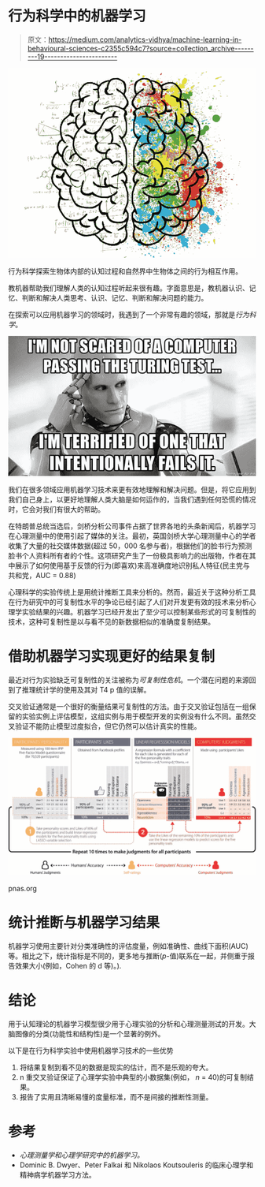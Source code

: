 # 行为科学中的机器学习

> 原文：<https://medium.com/analytics-vidhya/machine-learning-in-behavioural-sciences-c2355c594c7?source=collection_archive---------19----------------------->

![](img/8a5e651eea4435259bcee22906aafb47.png)

行为科学探索生物体内部的认知过程和自然界中生物体之间的行为相互作用。

教机器帮助我们理解人类的认知过程听起来很有趣。字面意思是，教机器认识、记忆、判断和解决人类思考、认识、记忆、判断和解决问题的能力。

在探索可以应用机器学习的领域时，我遇到了一个非常有趣的领域，那就是*行为科学*。

![](img/c3146fa6d99175b2945c29d8a6f25d55.png)

我们在很多领域应用机器学习技术来更有效地理解和解决问题。但是，将它应用到我们自己身上，以更好地理解人类大脑是如何运作的，当我们遇到任何恐慌的情况时，它会对我们有很大的帮助。

在特朗普总统当选后，剑桥分析公司事件占据了世界各地的头条新闻后，机器学习在心理测量中的使用引起了媒体的关注。最初，英国剑桥大学心理测量中心的学者收集了大量的社交媒体数据(超过 50，000 名参与者)，根据他们的脸书行为预测脸书个人资料所有者的个性。这项研究产生了一份极具影响力的出版物，作者在其中展示了如何使用基于反馈的行为(即喜欢)来高准确度地识别私人特征(民主党与共和党，AUC = 0.88)

心理科学的实验传统上是用统计推断工具来分析的。然而，最近关于这种分析工具在行为研究中的可复制性水平的争论已经引起了人们对开发更有效的技术来分析心理学实验结果的兴趣。机器学习已经开发出了至少可以控制某些形式的可复制性的技术，这种可复制性是以与看不见的新数据相似的准确度复制结果。

# 借助机器学习实现更好的结果复制

最近对行为实验缺乏可复制性的关注被称为*可复制性危机*。一个潜在问题的来源回到了推理统计学的使用及其对 T4 p 值的误解。

交叉验证通常是一个很好的衡量结果可复制性的方法。由于交叉验证包括在一组保留的实验实例上评估模型，这组实例与用于模型开发的实例没有什么不同。虽然交叉验证不能防止模型过度拟合，但它仍然可以估计真实的性能。

![](img/a75e1361469bfae5522c63c0dab7729e.png)

pnas.org

# 统计推断与机器学习结果

机器学习使用主要针对分类准确性的评估度量，例如准确性、曲线下面积(AUC)等。相比之下，统计指标是不同的，更多地与推断(*p*-值)联系在一起，并侧重于报告效果大小(例如，Cohen 的 d 等)。).

# 结论

用于认知理论的机器学习模型很少用于心理实验的分析和心理测量测试的开发。大脑图像的分类(功能性和结构性)是一个显著的例外。

以下是在行为科学实验中使用机器学习技术的一些优势

1.  将结果复制到看不见的数据是现实的估计，而不是乐观的夸大。
2.  n 重交叉验证保证了心理学实验中典型的小数据集(例如， *n* = 40)的可复制结果。
3.  报告了实用且清晰易懂的度量标准，而不是间接的推断性测量。

# 参考

*   *心理测量学和心理学研究中的机器学习。*
*   Dominic B. Dwyer、Peter Falkai 和 Nikolaos Koutsouleris 的临床心理学和精神病学机器学习方法。